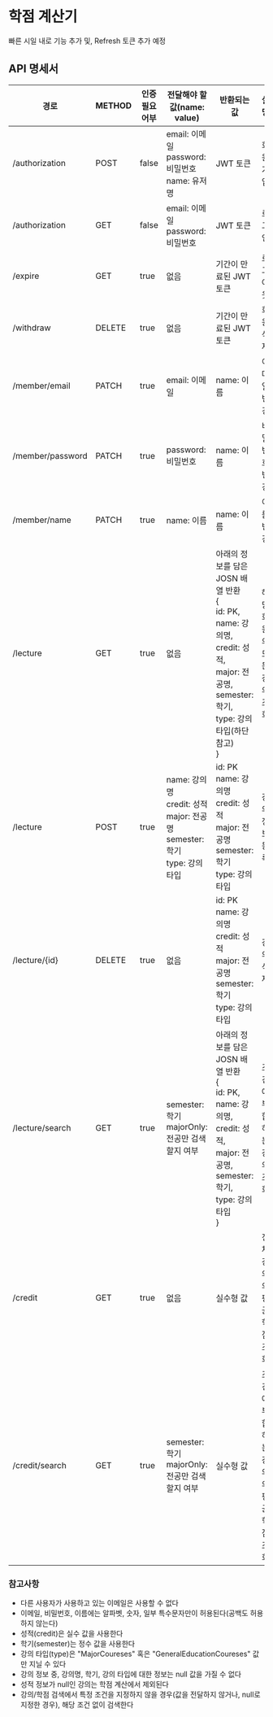 # 학점 계산기
빠른 시일 내로 기능 추가 및, Refresh 토큰 추가 예정

## API 명세서
|경로|METHOD|인증 필요 어부|전달해야 할 값(name: value)|반환되는 값|설명|
|---|---|---|---|---|---|
|/authorization|POST|false|email: 이메일<br>password: 비밀번호<br>name: 유저명|JWT 토큰|회원 가입|
|/authorization|GET|false|email: 이메일<br>password: 비밀번호|JWT 토큰|로그인|
|/expire|GET|true|없음|기간이 만료된 JWT 토큰|로그아웃|
|/withdraw|DELETE|true|없음|기간이 만료된 JWT 토큰|회원 삭제|
|/member/email|PATCH|true|email: 이메일|name: 이름|이메일 변경|
|/member/password|PATCH|true|password: 비밀번호|name: 이름|비밀번호 변경|
|/member/name|PATCH|true|name: 이름|name: 이름|이름 변경|
|/lecture|GET|true|없음|아래의 정보를 담은 JOSN 배열 반환<br>{<br>id: PK,<br>name: 강의명,<br>credit: 성적,<br>major: 전공명,<br>semester: 학기,<br>type: 강의 타입(하단 참고)<br>}|해당 회원의 모든 강의 조회|
|/lecture|POST|true|name: 강의명<br>credit: 성적<br>major: 전공명<br>semester: 학기<br>type: 강의 타입|id: PK<br>name: 강의명<br>credit: 성적<br>major: 전공명<br>semester: 학기<br>type: 강의 타입|강의 정보 등록|
|/lecture/{id}|DELETE|true|없음|id: PK<br>name: 강의명<br>credit: 성적<br>major: 전공명<br>semester: 학기<br>type: 강의 타입|강의 삭제|
|/lecture/search|GET|true|semester: 학기<br> majorOnly: 전공만 검색할지 여부|아래의 정보를 담은 JOSN 배열 반환<br>{<br>id: PK,<br>name: 강의명,<br>credit: 성적,<br>major: 전공명,<br>semester: 학기,<br>type: 강의 타입<br>}|조건에 부합하는 강의 조회|
|/credit|GET|true|없음|실수형 값|전체 강의의 평균 학점 조회|
|/credit/search|GET|true|semester: 학기<br> majorOnly: 전공만 검색할지 여부|실수형 값|조건에 부합하는 강의의 평균 학점 조회|

### 참고사항
- 다른 사용자가 사용하고 있는 이메일은 사용할 수 없다
- 이메일, 비밀번호, 이름에는 알파벳, 숫자, 일부 특수문자만이 허용된다(공백도 허용하지 않는다)
- 성적(credit)은 실수 값을 사용한다
- 학기(semester)는 정수 값을 사용한다
- 강의 타입(type)은 "MajorCoureses" 혹은 "GeneralEducationCoureses" 값만 지닐 수 있다
- 강의 정보 중, 강의명, 학기, 강의 타입에 대한 정보는 null 값을 가질 수 없다
- 성적 정보가 null인 강의는 학점 계산에서 제외된다
- 강의/학점 검색에서 특정 조건을 지정하지 않을 경우(값을 전달하지 않거나, null로 지정한 경우), 해당 조건 없이 검색한다
